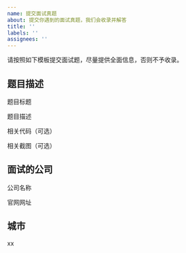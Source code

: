 ```yaml
---
name: 提交面试真题
about: 提交你遇到的面试真题，我们会收录并解答
title: ''
labels: ''
assignees: ''
---
```


请按照如下模板提交面试题，尽量提供全面信息，否则不予收录。

## 题目描述

题目标题

题目描述

相关代码（可选）

相关截图（可选）

## 面试的公司

公司名称

官网网址

## 城市

xx
